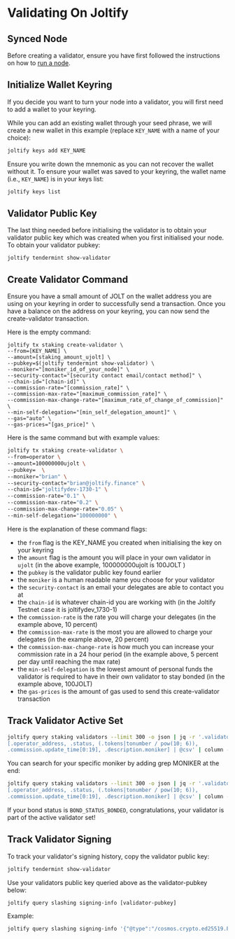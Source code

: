 # Validating On Joltify

## Synced Node

Before creating a validator, ensure you have first followed the instructions on how to [run a node](running-a-node/).

## Initialize Wallet Keyring

If you decide you want to turn your node into a validator, you will first need to add a wallet to your keyring.

While you can add an existing wallet through your seed phrase, we will create a new wallet in this example (replace `KEY_NAME` with a name of your choice):

```sh
joltify keys add KEY_NAME
```

Ensure you write down the mnemonic as you can not recover the wallet without it. To ensure your wallet was saved to your keyring, the wallet name (i.e., `KEY_NAME`) is in your keys list:

```sh
joltify keys list
```

## Validator Public Key

The last thing needed before initialising the validator is to obtain your validator public key which was created when you first initialised your node. To obtain your validator pubkey:

```
joltify tendermint show-validator
```

## Create Validator Command

Ensure you have a small amount of JOLT on the wallet address you are using on your keyring in order to successfully send a transaction. Once you have a balance on the address on your keyring, you can now send the create-validator transaction.

Here is the empty command:

```shell
joltify tx staking create-validator \
--from=[KEY_NAME] \
--amount=[staking_amount_ujolt] \
--pubkey=$(joltify tendermint show-validator) \
--moniker="[moniker_id_of_your_node]" \
--security-contact="[security contact email/contact method]" \
--chain-id="[chain-id]" \
--commission-rate="[commission_rate]" \
--commission-max-rate="[maximum_commission_rate]" \
--commission-max-change-rate="[maximum_rate_of_change_of_commission]" \
--min-self-delegation="[min_self_delegation_amount]" \
--gas="auto" \
--gas-prices="[gas_price]" \
```

Here is the same command but with example values:

```sh
joltify tx staking create-validator \
--from=operator \
--amount=100000000ujolt \
--pubkey=  \
--moniker="brian" \
--security-contact="brian@joltify.finance" \
--chain-id="joltifydev-1730-1" \
--commission-rate="0.1" \
--commission-max-rate="0.2" \
--commission-max-change-rate="0.05" \
--min-self-delegation="100000000" \
```

Here is the explanation of these command flags:

* the `from` flag is the KEY\_NAME you created when initialising the key on your keyring
* the `amount` flag is the amount you will place in your own validator in `ujolt` (in the above example, 100000000ujolt is 100JOLT )
* the `pubkey` is the validator public key found earlier
* the `moniker` is a human readable name you choose for your validator
* the `security-contact` is an email your delegates are able to contact you at
* the `chain-id` is whatever chain-id you are working with (in the Joltify Testnet case it is joltifydev\_1730-1)
* the `commission-rate` is the rate you will charge your delegates (in the example above, 10 percent)
* the `commission-max-rate` is the most you are allowed to charge your delegates (in the example above, 20 percent)
* the `commission-max-change-rate` is how much you can increase your commission rate in a 24 hour period (in the example above, 5 percent per day until reaching the max rate)
* the `min-self-delegation` is the lowest amount of personal funds the validator is required to have in their own validator to stay bonded (in the example above, 100JOLT)
* the `gas-prices` is the amount of gas used to send this create-validator transaction

## Track Validator Active Set

```sh
joltify query staking validators --limit 300 -o json | jq -r '.validators[] |
[.operator_address, .status, (.tokens|tonumber / pow(10; 6)),
.commission.update_time[0:19], .description.moniker] | @csv' | column -t -s","
```

You can search for your specific moniker by adding grep MONIKER at the end:

```sh
joltify query staking validators --limit 300 -o json | jq -r '.validators[] |
[.operator_address, .status, (.tokens|tonumber / pow(10; 6)),
.commission.update_time[0:19], .description.moniker] | @csv' | column -t -s"," | grep brian
```

If your bond status is `BOND_STATUS_BONDED`, congratulations, your validator is part of the active validator set!

## Track Validator Signing

To track your validator's signing history, copy the validator public key:

```sh
joltify tendermint show-validator
```

Use your validators public key queried above as the validator-pubkey below:

```shell
joltify query slashing signing-info [validator-pubkey]
```

Example:

```sh
joltify query slashing signing-info '{"@type":"/cosmos.crypto.ed25519.PubKey","key":"WYKlg+xfaxxS+YzpPmwBhbcFtIHD/EfQr/TXoDxXxWQ="}'
```
